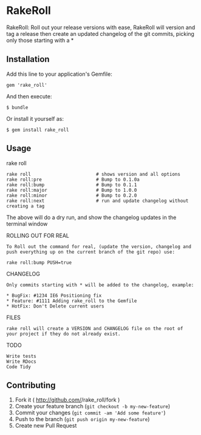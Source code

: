# RakeRoll

  RakeRoll: Roll out your release versions with ease, RakeRoll will version and tag a release then create an updated changelog of the git commits, picking only those starting with a *

## Installation

Add this line to your application's Gemfile:

    gem 'rake_roll'

And then execute:

    $ bundle

Or install it yourself as:

    $ gem install rake_roll

## Usage

  rake roll

    rake roll                        # shows version and all options
    rake roll:pre                    # Bump to 0.1.0a
    rake roll:bump                   # Bump to 0.1.1
    rake roll:major                  # Bump to 1.0.0
    rake roll:minor                  # Bump to 0.2.0
    rake roll:next                   # run and update changelog without creating a tag

  The above will do a dry run, and show the changelog updates in the
  terminal window

  ROLLING OUT FOR REAL

    To Roll out the command for real, (update the version, changelog and
    push everything up on the current branch of the git repo) use:

    rake roll:bump PUSH=true

  CHANGELOG

    Only commits starting with * will be added to the changelog, example:

    * BugFix: #1234 IE6 Positioning fix
    * Feature: #1111 Adding rake_roll to the Gemfile
    * HotFix: Don't Delete current users

  FILES

    rake roll will create a VERSION and CHANGELOG file on the root of
    your project if they do not already exist.

  TODO

    Write tests
    Write RDocs
    Code Tidy

## Contributing

1. Fork it ( http://github.com/<my-github-username>/rake_roll/fork )
2. Create your feature branch (`git checkout -b my-new-feature`)
3. Commit your changes (`git commit -am 'Add some feature'`)
4. Push to the branch (`git push origin my-new-feature`)
5. Create new Pull Request
